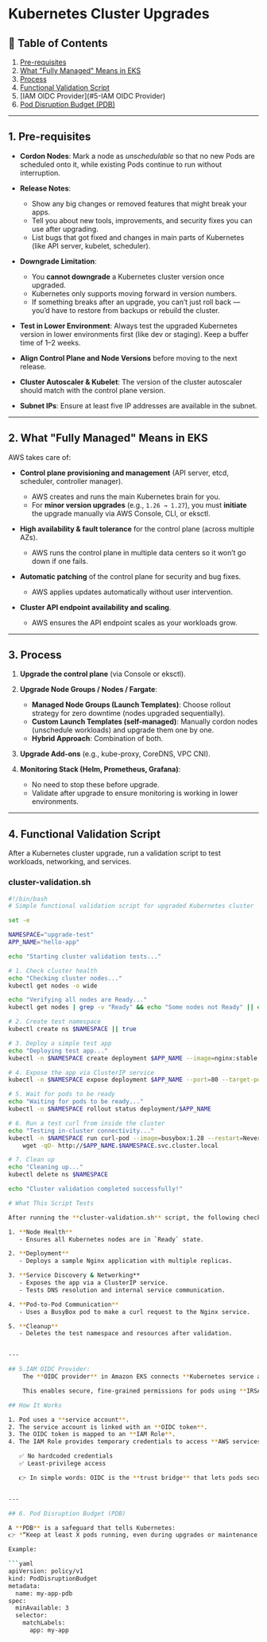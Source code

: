 # Kubernetes Cluster Upgrades

## 📑 Table of Contents
1. [Pre-requisites](#1-pre-requisites)
2. [What "Fully Managed" Means in EKS](#2-what-fully-managed-means-in-eks)
3. [Process](#3-process)
4. [Functional Validation Script](#4-functional-validation-script)
5. [IAM OIDC Provider](#5-IAM OIDC Provider)
6. [Pod Disruption Budget (PDB)](#6-pod-disruption-budget-pdb)

---

## 1. Pre-requisites  

- **Cordon Nodes**: Mark a node as *unschedulable* so that no new Pods are scheduled onto it, while existing Pods continue to run without interruption.  

- **Release Notes**:  
  - Show any big changes or removed features that might break your apps.  
  - Tell you about new tools, improvements, and security fixes you can use after upgrading.  
  - List bugs that got fixed and changes in main parts of Kubernetes (like API server, kubelet, scheduler).  

- **Downgrade Limitation**:  
  - You **cannot downgrade** a Kubernetes cluster version once upgraded.  
  - Kubernetes only supports moving forward in version numbers.  
  - If something breaks after an upgrade, you can’t just roll back — you’d have to restore from backups or rebuild the cluster.  

- **Test in Lower Environment**: Always test the upgraded Kubernetes version in lower environments first (like dev or staging). Keep a buffer time of 1–2 weeks.  

- **Align Control Plane and Node Versions** before moving to the next release.  

- **Cluster Autoscaler & Kubelet**: The version of the cluster autoscaler should match with the control plane version.  

- **Subnet IPs**: Ensure at least five IP addresses are available in the subnet.  

---

## 2. What "Fully Managed" Means in EKS  

AWS takes care of:  

- **Control plane provisioning and management** (API server, etcd, scheduler, controller manager).  
  - AWS creates and runs the main Kubernetes brain for you.  
  - For **minor version upgrades** (e.g., `1.26 → 1.27`), you must **initiate** the upgrade manually via AWS Console, CLI, or eksctl.  

- **High availability & fault tolerance** for the control plane (across multiple AZs).  
  - AWS runs the control plane in multiple data centers so it won’t go down if one fails.  

- **Automatic patching** of the control plane for security and bug fixes.  
  - AWS applies updates automatically without user intervention.  

- **Cluster API endpoint availability and scaling**.  
  - AWS ensures the API endpoint scales as your workloads grow.  

---

## 3. Process  

1. **Upgrade the control plane** (via Console or eksctl).  

2. **Upgrade Node Groups / Nodes / Fargate**:  
   - **Managed Node Groups (Launch Templates)**: Choose rollout strategy for zero downtime (nodes upgraded sequentially).  
   - **Custom Launch Templates (self-managed)**: Manually cordon nodes (unschedule workloads) and upgrade them one by one.  
   - **Hybrid Approach**: Combination of both.  

3. **Upgrade Add-ons** (e.g., kube-proxy, CoreDNS, VPC CNI).  

4. **Monitoring Stack (Helm, Prometheus, Grafana)**:  
   - No need to stop these before upgrade.  
   - Validate after upgrade to ensure monitoring is working in lower environments.  

---

## 4. Functional Validation Script  

After a Kubernetes cluster upgrade, run a validation script to test workloads, networking, and services.  

### cluster-validation.sh  

```bash
#!/bin/bash
# Simple functional validation script for upgraded Kubernetes cluster

set -e

NAMESPACE="upgrade-test"
APP_NAME="hello-app"

echo "Starting cluster validation tests..."

# 1. Check cluster health
echo "Checking cluster nodes..."
kubectl get nodes -o wide

echo "Verifying all nodes are Ready..."
kubectl get nodes | grep -v "Ready" && echo "Some nodes not Ready" || echo "All nodes Ready"

# 2. Create test namespace
kubectl create ns $NAMESPACE || true

# 3. Deploy a simple test app
echo "Deploying test app..."
kubectl -n $NAMESPACE create deployment $APP_NAME --image=nginx:stable --replicas=2

# 4. Expose the app via ClusterIP service
kubectl -n $NAMESPACE expose deployment $APP_NAME --port=80 --target-port=80

# 5. Wait for pods to be ready
echo "Waiting for pods to be ready..."
kubectl -n $NAMESPACE rollout status deployment/$APP_NAME

# 6. Run a test curl from inside the cluster
echo "Testing in-cluster connectivity..."
kubectl -n $NAMESPACE run curl-pod --image=busybox:1.28 --restart=Never -it --rm -- \
    wget -qO- http://$APP_NAME.$NAMESPACE.svc.cluster.local

# 7. Clean up
echo "Cleaning up..."
kubectl delete ns $NAMESPACE

echo "Cluster validation completed successfully!"

# What This Script Tests

After running the **cluster-validation.sh** script, the following checks are performed:

1. **Node Health**  
   - Ensures all Kubernetes nodes are in `Ready` state.

2. **Deployment**  
   - Deploys a sample Nginx application with multiple replicas.

3. **Service Discovery & Networking**  
   - Exposes the app via a ClusterIP service.  
   - Tests DNS resolution and internal service communication.

4. **Pod-to-Pod Communication**  
   - Uses a BusyBox pod to make a curl request to the Nginx service.

5. **Cleanup**  
   - Deletes the test namespace and resources after validation.


---

## 5.IAM OIDC Provider:  
    The **OIDC provider** in Amazon EKS connects **Kubernetes service accounts** with **AWS IAM roles**.  

    This enables secure, fine-grained permissions for pods using **IRSA (IAM Roles for Service Accounts)**.

## How It Works

1. Pod uses a **service account**.  
2. The service account is linked with an **OIDC token**.  
3. The OIDC token is mapped to an **IAM Role**.  
4. The IAM Role provides temporary credentials to access **AWS services** (e.g., S3, DynamoDB, SQS).

   ✅ No hardcoded credentials  
   ✅ Least-privilege access  

   👉 In simple words: OIDC is the **trust bridge** that lets pods securely call AWS services without storing secrets.  


---

## 6. Pod Disruption Budget (PDB)  

A **PDB** is a safeguard that tells Kubernetes:  
👉 *“Keep at least X pods running, even during upgrades or maintenance.”*  

Example:  

```yaml
apiVersion: policy/v1
kind: PodDisruptionBudget
metadata:
  name: my-app-pdb
spec:
  minAvailable: 3
  selector:
    matchLabels:
      app: my-app

